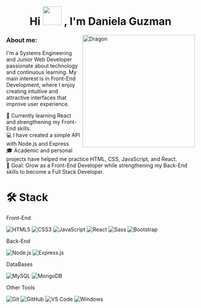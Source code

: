 <h1 align="center"><b>Hi <img src="https://media3.giphy.com/media/v1.Y2lkPTc5MGI3NjExaGl6MXB1M2o3NGRrZXZlcGl6cWQ4NTZxMDZndDdvcWd5aGVlZG1mZiZlcD12MV9pbnRlcm5hbF9naWZfYnlfaWQmY3Q9cw/1JSirM9CWto4poulJi/giphy.gif" width="50"> , I'm Daniela Guzman</b></h1>

<img align="right" width=300px alt="Dragon" src="https://media3.giphy.com/media/v1.Y2lkPTc5MGI3NjExMmVxYnpxZHoydW1renpocWEyZThraWo4aTlpMDY3MW9qMnR1anVlOCZlcD12MV9pbnRlcm5hbF9naWZfYnlfaWQmY3Q9cw/n7wONw420gA3UVUIMU/giphy.gif" />

<h3> About me: </h3>
<p> I'm a Systems Engineering and Junior Web Developer passionate about technology and continuous learning.  
My main interest is in Front-End Development, where I enjoy creating intuitive and attractive interfaces that improve user experience.</p>
  🌱 Currently learning React and strengthening my Front-End skills.</br>
  💻 I have created a simple API with Node.js and Express</br>
  🎓 Academic and personal projects have helped me practice HTML, CSS, JavaScript, and React.</br>
  🚀 Goal: Grow as a Front-End Developer while strengthening my Back-End skills to become a Full Stack Developer. 
  
<!-- STACK -->
<div width="100">
  <h1>🛠️ Stack</h1>
</div>

<div align="left">
  <p> Front-End </p>
  <img src="https://img.shields.io/badge/HTML5-E34F26?style=for-the-badge&logo=html5&logoColor=white" alt="HTML5"/>
  <img src="https://img.shields.io/badge/CSS3-1572B6?style=for-the-badge&logo=css3&logoColor=white" alt="CSS3"/>
  <img src="https://img.shields.io/badge/JavaScript-F7DF1E?style=for-the-badge&logo=javascript&logoColor=black" alt="JavaScript"/>
  <img src="https://img.shields.io/badge/React-20232A?style=for-the-badge&logo=react&logoColor=61DAFB" alt="React"/>
  <img src="https://img.shields.io/badge/Sass-CC6699?style=for-the-badge&logo=sass&logoColor=white" alt="Sass"/>
  <img src="https://img.shields.io/badge/Bootstrap-563D7C?style=for-the-badge&logo=bootstrap&logoColor=white" alt="Bootstrap"/>
</div>

<div align="left" >
  <p> Back-End </p>
  <img src="https://img.shields.io/badge/Node.js-43853D?style=for-the-badge&logo=node.js&logoColor=white" alt="Node.js"/>
  <img src="https://img.shields.io/badge/Express.js-404D59?style=for-the-badge" alt="Express.js"/>
</div>

<div align="left" >
  <p> DataBases </p>
  <img src="https://img.shields.io/badge/MySQL-4479A1?style=for-the-badge&logo=mysql&logoColor=white" alt="MySQL"/>
  <img src="https://img.shields.io/badge/MongoDB-4EA94B?style=for-the-badge&logo=mongodb&logoColor=white" alt="MongoDB"/>
</div>

<div align="left" >
  <p> Other Tools </p>
  <img src="https://img.shields.io/badge/Git-F05032?style=for-the-badge&logo=git&logoColor=white" alt="Git"/>
  <img src="https://img.shields.io/badge/GitHub-181717?style=for-the-badge&logo=github&logoColor=white" alt="GitHub"/>
  <img src="https://img.shields.io/badge/Visual%20Studio%20Code-007ACC?style=for-the-badge&logo=visual-studio-code&logoColor=white" alt="VS Code"/>
  <img src="https://img.shields.io/badge/Windows-0078D6?style=for-the-badge&logo=windows&logoColor=white" alt="Windows"/>
</div>
